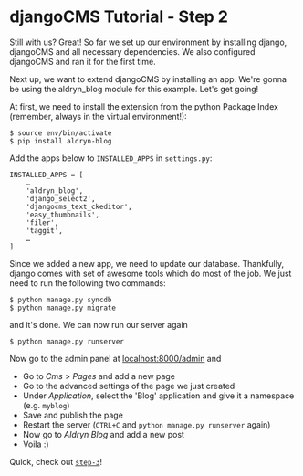 djangoCMS Tutorial - Step 2
===========================
Still with us? Great! So far we set up our environment by installing django, djangoCMS and all necessary dependencies. We also configured djangoCMS and ran it for the first time.

Next up, we want to extend djangoCMS by installing an app. We're gonna be using the aldryn_blog module for this example. Let's get going!

At first, we need to install the extension from the python Package Index (remember, always in the virtual environment!):

```
$ source env/bin/activate
$ pip install aldryn-blog
```

Add the apps below to `INSTALLED_APPS` in `settings.py`:

```
INSTALLED_APPS = [
    …
    'aldryn_blog',
    'django_select2',
    'djangocms_text_ckeditor',
    'easy_thumbnails',
    'filer',
    'taggit',
    …
]
```
Since we added a new app, we need to update our database. Thankfully, django comes with set of awesome tools which do most of the job. We just need to run the following two commands:

```
$ python manage.py syncdb
$ python manage.py migrate
```

and it's done. We can now run our server again

```
$ python manage.py runserver
```
Now go to the admin panel at [localhost:8000/admin](http://localhost:8000/admin) and

* Go to _Cms_ > _Pages_ and add a new page
* Go to the advanced settings of the page we just created
* Under _Application_, select the 'Blog' application and give it a namespace (e.g. `myblog`)
* Save and publish the page
* Restart the server (`CTRL+C` and `python manage.py runserver` again)
* Now go to _Aldryn Blog_ and add a new post
* Voila :)

Quick, check out [`step-3`](https://github.com/Chive/djangocms-tutorial/tree/step-3)!
